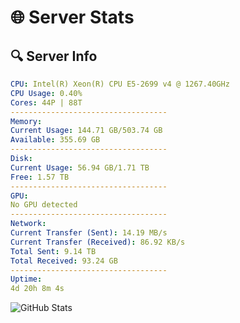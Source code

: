 # 🌐 Server Stats
## 🔍 Server Info
```yaml
CPU: Intel(R) Xeon(R) CPU E5-2699 v4 @ 1267.40GHz
CPU Usage: 0.40%
Cores: 44P | 88T
-----------------------------------
Memory:
Current Usage: 144.71 GB/503.74 GB
Available: 355.69 GB
-----------------------------------
Disk:
Current Usage: 56.94 GB/1.71 TB
Free: 1.57 TB
-----------------------------------
GPU:
No GPU detected
-----------------------------------
Network:
Current Transfer (Sent): 14.19 MB/s
Current Transfer (Received): 86.92 KB/s
Total Sent: 9.14 TB
Total Received: 93.24 GB
-----------------------------------
Uptime:
4d 20h 8m 4s
```
![GitHub Stats](https://img.shields.io/badge/Updated-2025-03-12_17:30:53-blue)